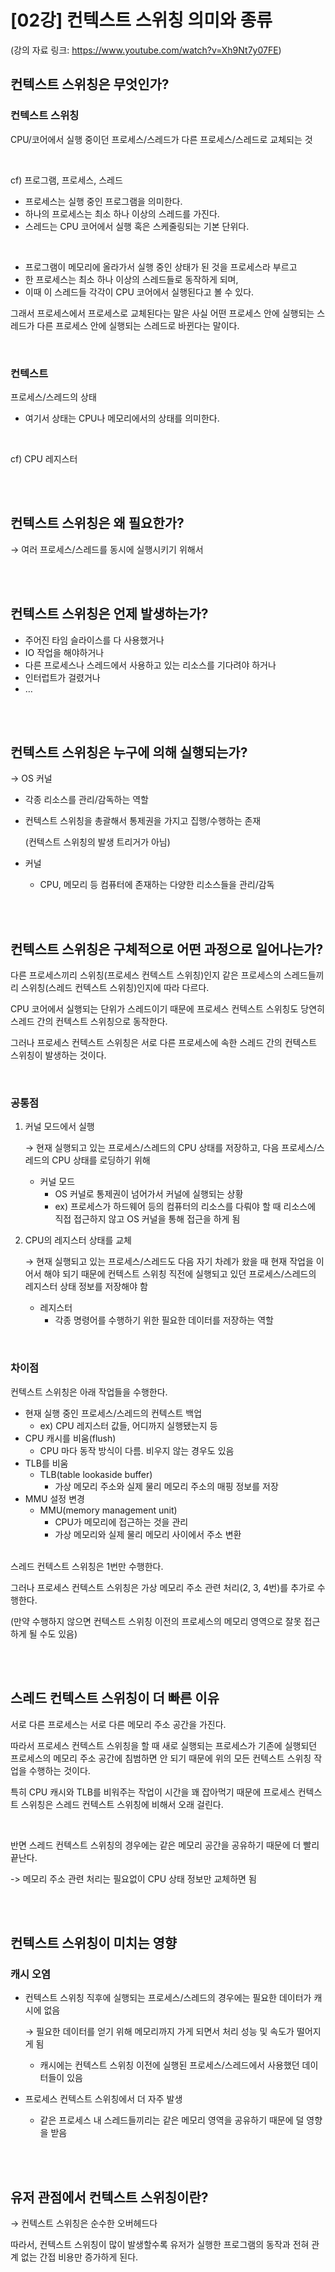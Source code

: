 # [02강] 컨텍스트 스위칭 의미와 종류
(강의 자료 링크: https://www.youtube.com/watch?v=Xh9Nt7y07FE)

## 컨텍스트 스위칭은 무엇인가?

### 컨텍스트 스위칭

CPU/코어에서 실행 중이던 프로세스/스레드가 다른 프로세스/스레드로 교체되는 것

<br/>

cf) 프로그램, 프로세스, 스레드
* 프로세스는 실행 중인 프로그램을 의미한다.
* 하나의 프로세스는 최소 하나 이상의 스레드를 가진다.
* 스레드는 CPU 코어에서 실행 혹은 스케줄링되는 기본 단위다.

<br/>

* 프로그램이 메모리에 올라가서 실행 중인 상태가 된 것을 프로세스라 부르고
* 한 프로세스는 최소 하나 이상의 스레드들로 동작하게 되며,
* 이때 이 스레드들 각각이 CPU 코어에서 실행된다고 볼 수 있다.


그래서 프로세스에서 프로세스로 교체된다는 말은 사실 어떤 프로세스 안에 실행되는 스레드가 다른 프로세스 안에 실행되는 스레드로 바뀐다는 말이다.

<br/>

### 컨텍스트

프로세스/스레드의 상태

- 여기서 상태는 CPU나 메모리에서의 상태를 의미한다.

<br/>

cf) CPU 레지스터

<br/><br/>

## 컨텍스트 스위칭은 왜 필요한가?

→ 여러 프로세스/스레드를 동시에 실행시키기 위해서

<br/><br/>

## 컨텍스트 스위칭은 언제 발생하는가?

- 주어진 타임 슬라이스를 다 사용했거나
- IO 작업을 해야하거나
- 다른 프로세스나 스레드에서 사용하고 있는 리소스를 기다려야 하거나
- 인터럽트가 걸렸거나
- …

<br/><br/>

## 컨텍스트 스위칭은 누구에 의해 실행되는가?

→ OS 커널

- 각종 리소스를 관리/감독하는 역할
- 컨텍스트 스위칭을 총괄해서 통제권을 가지고 집행/수행하는 존재

  (컨텍스트 스위칭의 발생 트리거가 아님)


- 커널
    - CPU, 메모리 등 컴퓨터에 존재하는 다양한 리소스들을 관리/감독

<br/><br/>

## 컨텍스트 스위칭은 구체적으로 어떤 과정으로 일어나는가?

다른 프로세스끼리 스위칭(프로세스 컨텍스트 스위칭)인지 같은 프로세스의 스레드들끼리 스위칭(스레드 컨텍스트 스위칭)인지에 따라 다르다.

CPU 코어에서 실행되는 단위가 스레드이기 때문에 프로세스 컨텍스트 스위칭도 당연히 스레드 간의 컨텍스트 스위칭으로 동작한다.

그러나 프로세스 컨텍스트 스위칭은 서로 다른 프로세스에 속한 스레드 간의 컨텍스트 스위칭이 발생하는 것이다.

<br/>

### 공통점

1. 커널 모드에서 실행

   → 현재 실행되고 있는 프로세스/스레드의 CPU 상태를 저장하고, 다음 프로세스/스레드의 CPU 상태를 로딩하기 위해

    - 커널 모드
        - OS 커널로 통제권이 넘어가서 커널에 실행되는 상황
        - ex) 프로세스가 하드웨어 등의 컴퓨터의 리소스를 다뤄야 할 때 리소스에 직접 접근하지 않고 OS 커널을 통해 접근을 하게 됨
2. CPU의 레지스터 상태를 교체

   → 현재 실행되고 있는 프로세스/스레드도 다음 자기 차례가 왔을 때 현재 작업을 이어서 해야 되기 때문에 컨텍스트 스위칭 직전에 실행되고 있던 프로세스/스레드의 레지스터 상태 정보를 저장해야 함

    - 레지스터
        - 각종 명령어를 수행하기 위한 필요한 데이터를 저장하는 역할

<br/>

### 차이점
컨텍스트 스위칭은 아래 작업들을 수행한다.
- 현재 실행 중인 프로세스/스레드의 컨텍스트 백업
  - ex) CPU 레지스터 값들, 어디까지 실행됐는지 등
- CPU 캐시를 비움(flush)
  - CPU 마다 동작 방식이 다름. 비우지 않는 경우도 있음 
- TLB를 비움
  - TLB(table lookaside buffer)
    - 가상 메모리 주소와 실제 물리 메모리 주소의 매핑 정보를 저장
- MMU 설정 변경
  - MMU(memory management unit)
    - CPU가 메모리에 접근하는 것을 관리
    - 가상 메모리와 실제 물리 메모리 사이에서 주소 변환

<br/>
스레드 컨텍스트 스위칭은 1번만 수행한다.

그러나 프로세스 컨텍스트 스위칭은 가상 메모리 주소 관련 처리(2, 3, 4번)를 추가로 수행한다.

(만약 수행하지 않으면 컨텍스트 스위칭 이전의 프로세스의 메모리 영역으로 잘못 접근하게 될 수도 있음)

<br/><br/>

## 스레드 컨텍스트 스위칭이 더 빠른 이유

서로 다른 프로세스는 서로 다른 메모리 주소 공간을 가진다.

따라서 프로세스 컨텍스트 스위칭을 할 때 새로 실행되는 프로세스가 기존에 실행되던 프로세스의 메모리 주소 공간에 침범하면 안 되기 때문에 위의 모든 컨텍스트 스위칭 작업을 수행하는 것이다.

특히 CPU 캐시와 TLB를 비워주는 작업이 시간을 꽤 잡아먹기 때문에 프로세스 컨텍스트 스위칭은 스레드 컨텍스트 스위칭에 비해서 오래 걸린다.

<br/>

반면 스레드 컨텍스트 스위칭의 경우에는 같은 메모리 공간을 공유하기 때문에 더 빨리 끝난다.

-> 메모리 주소 관련 처리는 필요없이 CPU 상태 정보만 교체하면 됨


<br/><br/>

## 컨텍스트 스위칭이 미치는 영향

### 캐시 오염

- 컨텍스트 스위칭 직후에 실행되는 프로세스/스레드의 경우에는 필요한 데이터가 캐시에 없음

  → 필요한 데이터를 얻기 위해 메모리까지 가게 되면서 처리 성능 및 속도가 떨어지게 됨

    - 캐시에는 컨텍스트 스위칭 이전에 실행된 프로세스/스레드에서 사용했던 데이터들이 있음
- 프로세스 컨텍스트 스위칭에서 더 자주 발생
    - 같은 프로세스 내 스레드들끼리는 같은 메모리 영역을 공유하기 때문에 덜 영향을 받음

<br/><br/>

## 유저 관점에서 컨텍스트 스위칭이란?

→ 컨텍스트 스위칭은 순수한 오버헤드다

따라서, 컨텍스트 스위칭이 많이 발생할수록 유저가 실행한 프로그램의 동작과 전혀 관계 없는 간접 비용만 증가하게 된다.